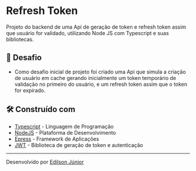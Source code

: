 # Refresh Token

Projeto do backend de uma Api de geração de token e refresh token assim que usuário for validado, utilizando Node JS com Typescript e suas bibliotecas.

## 🚀 Desafio

- Como desafio inicial de projeto foi criado uma Api que simula a criação de usuário em cache gerando inicialmente um token temporário de validação no primeiro do usuário, e um refresh token assim que o token for expirado.

## 🛠️ Construído com

* [Typescript](https://www.typescriptlang.org/docs/) - Linguagem de Programação
* [NodeJS](https://nodejs.org/pt-br/docs) - Plataforma de Desenvolvimento
* [Epress](https://expressjs.com/) - Framework de Aplicações
* [JWT](https://jwt.io/) - Biblioteca de geração de token e autenticação

---
Desenvolvido por [Edilson Júnior](https://github.com/edilsonfj)